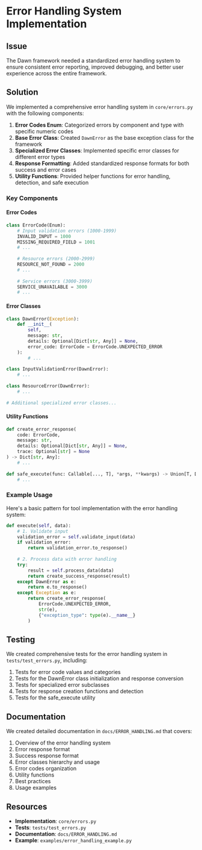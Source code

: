 # Error Handling System Implementation

## Issue

The Dawn framework needed a standardized error handling system to ensure consistent error reporting, improved debugging, and better user experience across the entire framework.

## Solution

We implemented a comprehensive error handling system in `core/errors.py` with the following components:

1. **Error Codes Enum**: Categorized errors by component and type with specific numeric codes
2. **Base Error Class**: Created `DawnError` as the base exception class for the framework
3. **Specialized Error Classes**: Implemented specific error classes for different error types
4. **Response Formatting**: Added standardized response formats for both success and error cases
5. **Utility Functions**: Provided helper functions for error handling, detection, and safe execution

### Key Components

#### Error Codes

```python
class ErrorCode(Enum):
    # Input validation errors (1000-1999)
    INVALID_INPUT = 1000
    MISSING_REQUIRED_FIELD = 1001
    # ...
    
    # Resource errors (2000-2999)
    RESOURCE_NOT_FOUND = 2000
    # ...
    
    # Service errors (3000-3999)
    SERVICE_UNAVAILABLE = 3000
    # ...
```

#### Error Classes

```python
class DawnError(Exception):
    def __init__(
        self,
        message: str,
        details: Optional[Dict[str, Any]] = None,
        error_code: ErrorCode = ErrorCode.UNEXPECTED_ERROR
    ):
        # ...
        
class InputValidationError(DawnError):
    # ...
    
class ResourceError(DawnError):
    # ...
    
# Additional specialized error classes...
```

#### Utility Functions

```python
def create_error_response(
    code: ErrorCode,
    message: str,
    details: Optional[Dict[str, Any]] = None,
    trace: Optional[str] = None
) -> Dict[str, Any]:
    # ...
    
def safe_execute(func: Callable[..., T], *args, **kwargs) -> Union[T, Dict[str, Any]]:
    # ...
```

### Example Usage

Here's a basic pattern for tool implementation with the error handling system:

```python
def execute(self, data):
    # 1. Validate input
    validation_error = self.validate_input(data)
    if validation_error:
        return validation_error.to_response()
    
    # 2. Process data with error handling
    try:
        result = self.process_data(data)
        return create_success_response(result)
    except DawnError as e:
        return e.to_response()
    except Exception as e:
        return create_error_response(
            ErrorCode.UNEXPECTED_ERROR,
            str(e),
            {"exception_type": type(e).__name__}
        )
```

## Testing

We created comprehensive tests for the error handling system in `tests/test_errors.py`, including:

1. Tests for error code values and categories
2. Tests for the DawnError class initialization and response conversion
3. Tests for specialized error subclasses
4. Tests for response creation functions and detection
5. Tests for the safe_execute utility

## Documentation

We created detailed documentation in `docs/ERROR_HANDLING.md` that covers:

1. Overview of the error handling system
2. Error response format
3. Success response format
4. Error classes hierarchy and usage
5. Error codes organization
6. Utility functions
7. Best practices
8. Usage examples

## Resources

- **Implementation**: `core/errors.py`
- **Tests**: `tests/test_errors.py`
- **Documentation**: `docs/ERROR_HANDLING.md`
- **Example**: `examples/error_handling_example.py` 